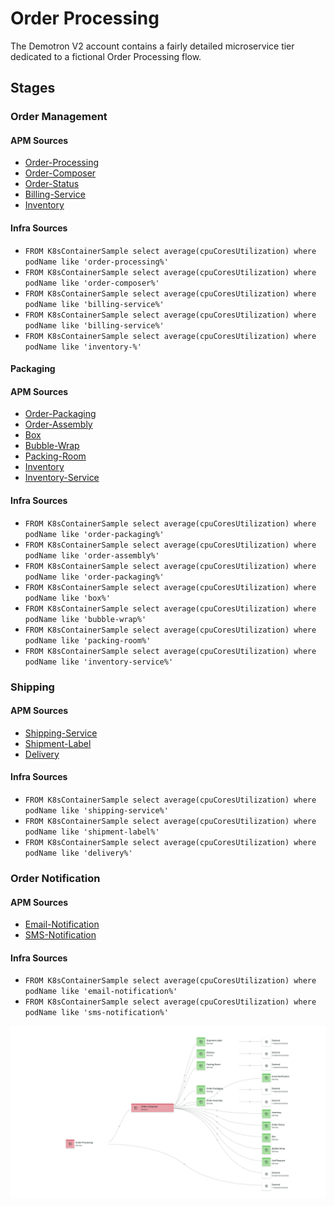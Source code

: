 # Order Processing 

The Demotron V2 account contains a fairly detailed microservice tier dedicated to a fictional Order Processing flow.

## Stages

### Order Management

#### APM Sources
 - [Order-Processing](https://onenr.io/0PLRE0Xqowa)
 - [Order-Composer](https://onenr.io/06vjAJDYDQP)
 - [Order-Status](https://onenr.io/0WBQ1JxE9wx)
 - [Billing-Service](https://onenr.io/0GbRmlyMVwy)
 - [Inventory](https://onenr.io/0kERzGmrAjr)

#### Infra Sources

- `FROM K8sContainerSample select average(cpuCoresUtilization) where podName like 'order-processing%'`
- `FROM K8sContainerSample select average(cpuCoresUtilization) where podName like 'order-composer%'`
- `FROM K8sContainerSample select average(cpuCoresUtilization) where podName like 'billing-service%'`
- `FROM K8sContainerSample select average(cpuCoresUtilization) where podName like 'billing-service%'`
- `FROM K8sContainerSample select average(cpuCoresUtilization) where podName like 'inventory-%'`

#### Packaging

#### APM Sources

- [Order-Packaging](https://onenr.io/0xVwgm8EEjJ)
- [Order-Assembly](https://onenr.io/0eqwyG35Xjn)
- [Box](https://onenr.io/0znQxGeo5jV)
- [Bubble-Wrap](https://onenr.io/0LkjnDbx6wo)
- [Packing-Room](https://onenr.io/0a2wdPBlMwE)
- [Inventory](https://onenr.io/0Zyw4z74Mj3)
- [Inventory-Service](https://onenr.io/0GbRmlyaWwy)

#### Infra Sources

- `FROM K8sContainerSample select average(cpuCoresUtilization) where podName like 'order-packaging%'`
- `FROM K8sContainerSample select average(cpuCoresUtilization) where podName like 'order-assembly%'`
- `FROM K8sContainerSample select average(cpuCoresUtilization) where podName like 'order-packaging%'`
- `FROM K8sContainerSample select average(cpuCoresUtilization) where podName like 'box%'`
- `FROM K8sContainerSample select average(cpuCoresUtilization) where podName like 'bubble-wrap%'`
- `FROM K8sContainerSample select average(cpuCoresUtilization) where podName like 'packing-room%'`
- `FROM K8sContainerSample select average(cpuCoresUtilization) where podName like 'inventory-service%'`

### Shipping

#### APM Sources

- [Shipping-Service](https://onenr.io/0kLwG085KR6)
- [Shipment-Label](https://onenr.io/0xVwgm8mBjJ)
- [Delivery](https://onenr.io/0gbRK0Ge9jE)

#### Infra Sources

- `FROM K8sContainerSample select average(cpuCoresUtilization) where podName like 'shipping-service%'`
- `FROM K8sContainerSample select average(cpuCoresUtilization) where podName like 'shipment-label%'`
- `FROM K8sContainerSample select average(cpuCoresUtilization) where podName like 'delivery%'`

### Order Notification

#### APM Sources

- [Email-Notification](https://onenr.io/0Zyw4z7zVj3)
- [SMS-Notification](https://onenr.io/0X8wo4YDYRx)

#### Infra Sources

- `FROM K8sContainerSample select average(cpuCoresUtilization) where podName like 'email-notification%'`
- `FROM K8sContainerSample select average(cpuCoresUtilization) where podName like 'sms-notification%'`



![OrderComposerServiceMap.png](OrderComposerServiceMap.png)

